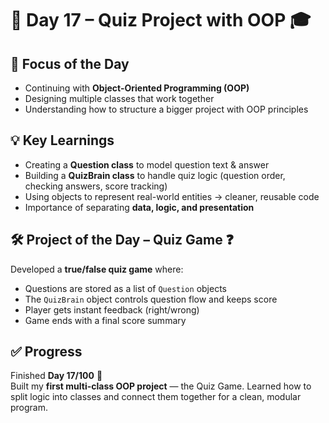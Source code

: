 # 🚀 Day 17 – Quiz Project with OOP 🎓  

## 📌 Focus of the Day  
- Continuing with **Object-Oriented Programming (OOP)**  
- Designing multiple classes that work together  
- Understanding how to structure a bigger project with OOP principles  

## 💡 Key Learnings  
- Creating a **Question class** to model question text & answer  
- Building a **QuizBrain class** to handle quiz logic (question order, checking answers, score tracking)  
- Using objects to represent real-world entities → cleaner, reusable code  
- Importance of separating **data, logic, and presentation**  

## 🛠 Project of the Day – Quiz Game ❓  
Developed a **true/false quiz game** where:  
- Questions are stored as a list of `Question` objects  
- The `QuizBrain` object controls question flow and keeps score  
- Player gets instant feedback (right/wrong)  
- Game ends with a final score summary  

## ✅ Progress  
Finished **Day 17/100** 🎉  
Built my **first multi-class OOP project** — the Quiz Game. Learned how to split logic into classes and connect them together for a clean, modular program.  
